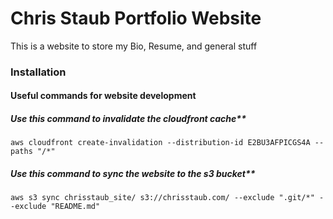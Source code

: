 # Chris Staub Portfolio Website

This is a website to store my Bio, Resume, and general stuff

### Installation

#### Useful commands for website development

##### Use this command to invalidate the cloudfront cache**

```aws cloudfront create-invalidation --distribution-id E2BU3AFPICGS4A --paths "/*"```

##### Use this command to sync the website to the s3 bucket**

```aws s3 sync chrisstaub_site/ s3://chrisstaub.com/ --exclude ".git/*" --exclude "README.md"```



